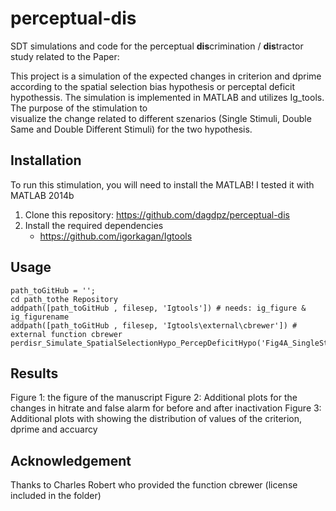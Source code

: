 # perceptual-dis
SDT simulations and code for the perceptual **dis**crimination / **dis**tractor study
related to the Paper: 

This project is a simulation of the expected changes in criterion and dprime
according to the spatial selection bias hypothesis or perceptal deficit hypothessis. 
The simulation is implemented in MATLAB and utilizes Ig_tools. The purpose of the stimulation to\
visualize the change related to different szenarios (Single Stimuli, Double Same and Double Different Stimuli) for the two hypothesis. 

## Installation
To run  this stimulation, you will need to install the MATLAB! I tested it with MATLAB 2014b
1. Clone this repository: https://github.com/dagdpz/perceptual-dis
2. Install the required dependencies
	- https://github.com/igorkagan/Igtools 

## Usage
``` 
path_toGitHub = ''; 
cd path_tothe Repository 
addpath([path_toGitHub , filesep, 'Igtools']) # needs: ig_figure & ig_figurename
addpath([path_toGitHub , filesep, 'Igtools\external\cbrewer']) # external function cbrewer
perdisr_Simulate_SpatialSelectionHypo_PercepDeficitHypo('Fig4A_SingleStimuli_DifficultDistr_SelectionBiasHypothesis('')
```
## Results
Figure 1: the figure of the manuscript
Figure 2: Additional plots for the changes in hitrate and false alarm for before and after inactivation
Figure 3: Additional plots with showing the distribution of values of the criterion, dprime and accuarcy

## Acknowledgement
 Thanks to Charles Robert who provided the function cbrewer (license included in the folder)
